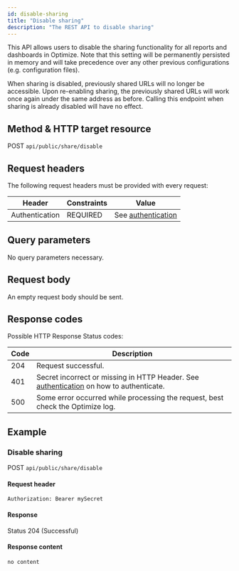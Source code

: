 ```yaml
---
id: disable-sharing
title: "Disable sharing"
description: "The REST API to disable sharing"
---
```


This API allows users to disable the sharing functionality for all reports and dashboards in Optimize. Note that this setting will be permanently persisted in memory and will take precedence over any other previous configurations (e.g. configuration files).

When sharing is disabled, previously shared URLs will no longer be accessible. Upon re-enabling sharing, the previously shared URLs will work once again under the same address as before. Calling this endpoint when sharing is already disabled will have no effect.

## Method & HTTP target resource

POST `api/public/share/disable`

## Request headers

The following request headers must be provided with every request:

| Header         | Constraints | Value                                                   |
| -------------- | ----------- | ------------------------------------------------------- |
| Authentication | REQUIRED    | See [authentication](../optimize-api-authentication.md) |

## Query parameters

No query parameters necessary.

## Request body

An empty request body should be sent.

## Response codes

Possible HTTP Response Status codes:

| Code | Description                                                                                                                 |
| ---- | --------------------------------------------------------------------------------------------------------------------------- |
| 204  | Request successful.                                                                                                         |
| 401  | Secret incorrect or missing in HTTP Header. See [authentication](../optimize-api-authentication.md) on how to authenticate. |
| 500  | Some error occurred while processing the request, best check the Optimize log.                                              |

## Example

### Disable sharing

POST `api/public/share/disable`

#### Request header

`Authorization: Bearer mySecret`

#### Response

Status 204 (Successful)

#### Response content

```
no content
```
